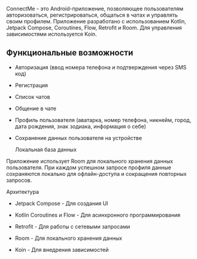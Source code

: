 ConnectMe - это Android-приложение, позволяющее пользователям авторизоваться, регистрироваться, общаться в чатах и управлять своим профилем. Приложение разработано с использованием Kotlin, Jetpack Compose, Coroutines, Flow, Retrofit и Room. Для управления зависимостями используется Koin.

## Функциональные возможности

- Авторизация (ввод номера телефона и подтверждения через SMS код)
- Регистрация
- Список чатов
- Общение в чате
- Профиль пользователя (аватарка, номер телефона, никнейм, город, дата рождения, знак зодиака, информация о себе)
- Сохранение данных пользователя на устройстве

  Локальная база данных

Приложение использует Room для локального хранения данных пользователя. При каждом успешном запросе профиля данные сохраняются локально для офлайн-доступа и сокращения повторных запросов.

Архитектура

- Jetpack Compose - Для создания UI

- Kotlin Coroutines и Flow - Для асинхронного программирования

- Retrofit - Для работы с сетевыми запросами

- Room - Для локального хранения данных

- Koin - Для внедрения зависимостей


